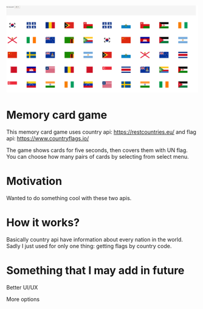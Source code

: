 ![alt text](https://github.com/DatTram/100-JSprojects/blob/main/7-project/memoryCardGame/screenshots/memoryGame.png)

# Memory card game

This memory card game uses country api: https://restcountries.eu/ and flag api: https://www.countryflags.io/

The game shows cards for five seconds, then covers them with UN flag. You can choose how many pairs of cards by selecting from select menu.

# Motivation 

Wanted to do something cool with these two apis.

# How it works?

Basically country api have information about every nation in the world. Sadly I just used for only one thing: getting flags by country code.

# Something that I may add in future

Better UI/UX

More options

